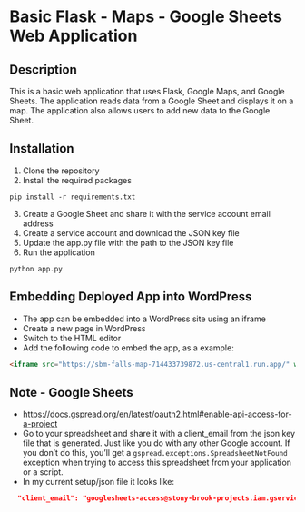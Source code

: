 # Basic Flask - Maps - Google Sheets Web Application

## Description
This is a basic web application that uses Flask, Google Maps, and Google Sheets. The application reads data from a Google Sheet and displays it on a map. The application also allows users to add new data to the Google Sheet.

## Installation
1. Clone the repository
2. Install the required packages
```
pip install -r requirements.txt
```
3. Create a Google Sheet and share it with the service account email address
4. Create a service account and download the JSON key file
5. Update the app.py file with the path to the JSON key file
6. Run the application
```
python app.py
```

## Embedding Deployed App into WordPress
- The app can be embedded into a WordPress site using an iframe
- Create a new page in WordPress
- Switch to the HTML editor
- Add the following code to embed the app, as a example:
```html
<iframe src="https://sbm-falls-map-714433739872.us-central1.run.app/" width="100%" height="800px"></iframe>
```

## Note - Google Sheets
- https://docs.gspread.org/en/latest/oauth2.html#enable-api-access-for-a-project
- Go to your spreadsheet and share it with a client_email from the json key file that is generated. Just like you do with any other Google account. If you don’t do this, you’ll get a `gspread.exceptions.SpreadsheetNotFound` exception when trying to access this spreadsheet from your application or a script.
- In my current setup/json file it looks like:

```json
  "client_email": "googlesheets-access@stony-brook-projects.iam.gserviceaccount.com",
```